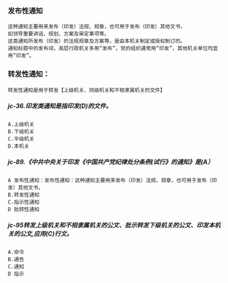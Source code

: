 ### 发布性通知
    这种通知主要用来发布（印发）法规、规章，也可用于发布（印发）其他文书，
    如领导重要讲话、规划、方案及审定事项等。
    这类通知所发布（印发）的法规规章及方案等，是由本机关制定或授权制订的。
    通知标题中的发布词，高层行政机关多用“发布”，党的组织通常用“印发”，其他机关单位均宜用“印发”。    


### 转发性通知：
    转发性通知是用于转发【上级机关、同级机关和不相隶属机关的文件】


##### jc-36.印发类通知是指印发(D)的文件。
    A.上级机关
    B.下级机关
    C.平级机关
    D.本机关


##### jc-89.《中共中央关于印发《中国共产党纪律处分条例(试行》的通知》是(A）
    A 发布性通知：发布性通知：这种通知主要用来发布（印发）法规、规章，也可用于发布（印发）其他文书，
    B.转发性通知
    C.指示性通知
    D 批转性通知    

##### jc-95转发上级机关和不相隶属机关的公文、批示转发下级机关的公文、印发本机关的公文,应用(C)行文。
    A.命令
    B.通告
    C.通知
    D 指示    